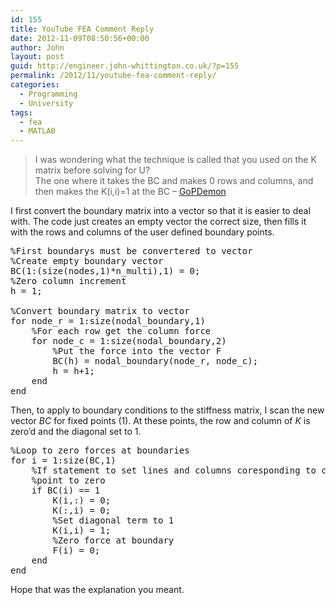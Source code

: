 ```yaml
---
id: 155
title: YouTube FEA Comment Reply
date: 2012-11-09T08:50:56+00:00
author: John
layout: post
guid: http://engineer.john-whittington.co.uk/?p=155
permalink: /2012/11/youtube-fea-comment-reply/
categories:
  - Programming
  - University
tags:
  - fea
  - MATLAB
---
```

> I was wondering what the technique is called that you used on the K matrix before solving for U?  
> The one where it﻿ takes the BC and makes 0 rows and columns, and then makes the K(i,i)=1 at the BC &#8211; [GoPDemon](http://www.youtube.com/watch?v=IiM5gC5jo8Q&lc=0HMsyVDGFbdUENqAgfZn8mWkokh1J36so-9CE9GZHhY)

<!--more-->

I first convert the boundary matrix into a vector so that it is easier to deal with. The code just creates an empty vector the correct size, then fills it with the rows and columns of the user defined boundary points.

<pre>%First boundarys must be convertered to vector
%Create empty boundary vector
BC(1:(size(nodes,1)*n_multi),1) = 0;
%Zero column increment
h = 1;

%Convert boundary matrix to vector
for node_r = 1:size(nodal_boundary,1)
    %For each row get the column force
    for node_c = 1:size(nodal_boundary,2)
        %Put the force into the vector F
        BC(h) = nodal_boundary(node_r, node_c);
        h = h+1;
    end
end
</pre>

Then, to apply to boundary conditions to the stiffness matrix, I scan the new vector _BC_ for fixed points (1). At these points, the row and column of _K_ is zero&#8217;d and the diagonal set to 1.

<pre>%Loop to zero forces at boundaries
for i = 1:size(BC,1)
    %If statement to set lines and columns coresponding to constrained
    %point to zero
    if BC(i) == 1
        K(i,:) = 0;
        K(:,i) = 0;
        %Set diagonal term to 1
        K(i,i) = 1;
        %Zero force at boundary
        F(i) = 0;
    end
end
</pre>

Hope that was the explanation you meant.
